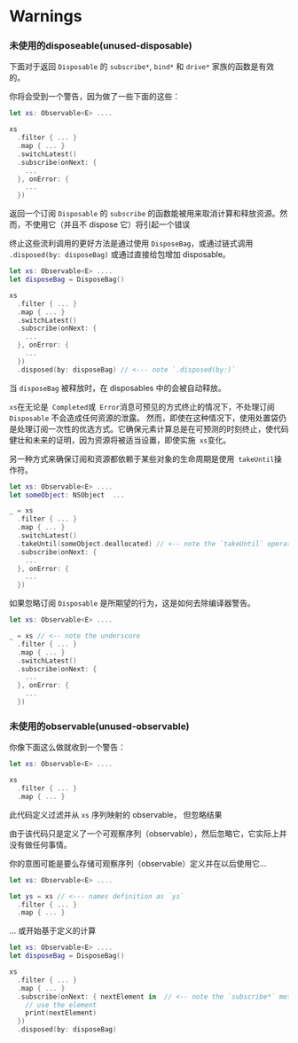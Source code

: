 Warnings
========

### 未使用的disposeable(unused-disposable)

下面对于返回 `Disposable` 的 `subscribe*`, `bind*` 和 `drive*` 家族的函数是有效的。

你将会受到一个警告，因为做了一些下面的这些：

```Swift
let xs: Observable<E> ....

xs
  .filter { ... }
  .map { ... }
  .switchLatest()
  .subscribe(onNext: {
    ...
  }, onError: {
    ...
  })
```

返回一个订阅 `Disposable` 的 `subscribe` 的函数能被用来取消计算和释放资源。然而，不使用它（并且不 dispose 它）将引起一个错误

终止这些流利调用的更好方法是通过使用 `DisposeBag`，或通过链式调用 `.disposed(by: disposeBag)` 或通过直接给包增加 disposable。

```Swift
let xs: Observable<E> ....
let disposeBag = DisposeBag()

xs
  .filter { ... }
  .map { ... }
  .switchLatest()
  .subscribe(onNext: {
    ...
  }, onError: {
    ...
  })
  .disposed(by: disposeBag) // <--- note `.disposed(by:)`
```

当 `disposeBag` 被释放时，在 disposables 中的会被自动释放。

`xs`在无论是` Completed`或` Error`消息可预见的方式终止的情况下，不处理订阅 `Disposable` 不会造成任何资源的泄露。 然而，即使在这种情况下，使用处置袋仍是处理订阅一次性的优选方式。它确保元素计算总是在可预测的时刻终止，使代码健壮和未来的证明，因为资源将被适当设置，即使实施` xs`变化。

另一种方式来确保订阅和资源都依赖于某些对象的生命周期是使用` takeUntil`操作符。

```Swift
let xs: Observable<E> ....
let someObject: NSObject  ...

_ = xs
  .filter { ... }
  .map { ... }
  .switchLatest()
  .takeUntil(someObject.deallocated) // <-- note the `takeUntil` operator
  .subscribe(onNext: {
    ...
  }, onError: {
    ...
  })
```

如果忽略订阅 `Disposable` 是所期望的行为，这是如何去除编译器警告。

```Swift
let xs: Observable<E> ....

_ = xs // <-- note the underscore
  .filter { ... }
  .map { ... }
  .switchLatest()
  .subscribe(onNext: {
    ...
  }, onError: {
    ...
  })
```

### 未使用的observable(unused-observable)

你像下面这么做就收到一个警告：

```Swift
let xs: Observable<E> ....

xs
  .filter { ... }
  .map { ... }
```

此代码定义过滤并从 `xs` 序列映射的 observable， 但忽略结果

由于该代码只是定义了一个可观察序列（observable），然后忽略它，它实际上并没有做任何事情。

你的意图可能是要么存储可观察序列（observable）定义并在以后使用它...

```Swift
let xs: Observable<E> ....

let ys = xs // <--- names definition as `ys`
  .filter { ... }
  .map { ... }
```

... 或开始基于定义的计算

```Swift
let xs: Observable<E> ....
let disposeBag = DisposeBag()

xs
  .filter { ... }
  .map { ... }
  .subscribe(onNext: { nextElement in  // <-- note the `subscribe*` method
    // use the element
    print(nextElement)
  })
  .disposed(by: disposeBag)
```

